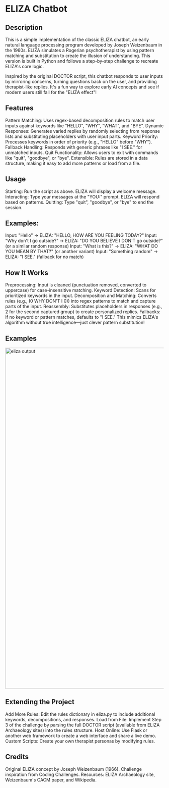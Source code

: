 <h1>ELIZA Chatbot</h1>
<h2>Description</h2>
This is a simple implementation of the classic ELIZA chatbot, an early natural language processing program developed by Joseph Weizenbaum in the 1960s. ELIZA simulates a Rogerian psychotherapist by using pattern matching and substitution to create the illusion of understanding. This version is built in Python and follows a step-by-step challenge to recreate ELIZA's core logic.

Inspired by the original DOCTOR script, this chatbot responds to user inputs by mirroring concerns, turning questions back on the user, and providing therapist-like replies. It's a fun way to explore early AI concepts and see if modern users still fall for the "ELIZA effect"!

<h2>Features</h2>

Pattern Matching: Uses regex-based decomposition rules to match user inputs against keywords like "HELLO", "WHY", "WHAT", and "BYE".
Dynamic Responses: Generates varied replies by randomly selecting from response lists and substituting placeholders with user input parts.
Keyword Priority: Processes keywords in order of priority (e.g., "HELLO" before "WHY").
Fallback Handling: Responds with generic phrases like "I SEE." for unmatched inputs.
Quit Functionality: Allows users to exit with commands like "quit", "goodbye", or "bye".
Extensible: Rules are stored in a data structure, making it easy to add more patterns or load from a file.</h3>

<h2>Usage</h2>

Starting: Run the script as above. ELIZA will display a welcome message.
Interacting: Type your messages at the "YOU:" prompt. ELIZA will respond based on patterns.
Quitting: Type "quit", "goodbye", or "bye" to end the session.

<h2>Examples:</h2>

Input: "Hello" → ELIZA: "HELLO, HOW ARE YOU FEELING TODAY?"
Input: "Why don't I go outside?" → ELIZA: "DO YOU BELIEVE I DON'T go outside?" (or a similar random response)
Input: "What is this?" → ELIZA: "WHAT DO YOU MEAN BY THAT?" (or another variant)
Input: "Something random" → ELIZA: "I SEE." (fallback for no match)

<h2>How It Works</h2>

Preprocessing: Input is cleaned (punctuation removed, converted to uppercase) for case-insensitive matching.
Keyword Detection: Scans for prioritized keywords in the input.
Decomposition and Matching: Converts rules (e.g., (0 WHY DON'T I 0)) into regex patterns to match and capture parts of the input.
Reassembly: Substitutes placeholders in responses (e.g., 2 for the second captured group) to create personalized replies.
Fallbacks: If no keyword or pattern matches, defaults to "I SEE."
This mimics ELIZA's algorithm without true intelligence—just clever pattern substitution!

<h2>Examples</h2>

<img width="1920" height="1080" alt="eliza output" src="https://github.com/user-attachments/assets/e9f725e2-7e61-4c8d-ac16-92affe7654bd" />

<h2>Extending the Project</h2>

Add More Rules: Edit the rules dictionary in eliza.py to include additional keywords, decompositions, and responses.
Load from File: Implement Step 3 of the challenge by parsing the full DOCTOR script (available from ELIZA Archaeology sites) into the rules structure.
Host Online: Use Flask or another web framework to create a web interface and share a live demo.
Custom Scripts: Create your own therapist personas by modifying rules.

<h2>Credits</h2>

Original ELIZA concept by Joseph Weizenbaum (1966).
Challenge inspiration from Coding Challenges.
Resources: ELIZA Archaeology site, Weizenbaum's CACM paper, and Wikipedia.
